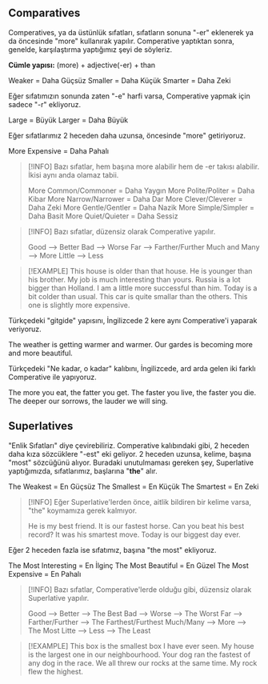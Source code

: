## Comparatives
Comperatives, ya da üstünlük sıfatları, sıfatların sonuna "-er" eklenerek ya da öncesinde "more" kullanırak yapılır. Comperative yaptıktan sonra, genelde, karşılaştırma yaptığımız şeyi de söyleriz. 

**Cümle yapısı:** 
(more) + adjective(-er) + than

Weaker = Daha Güçsüz
Smaller = Daha Küçük
Smarter = Daha Zeki

Eğer sıfatımızın sonunda zaten "-e" harfi varsa, Comperative yapmak için sadece "-r" ekliyoruz. 

Large = Büyük
Larger = Daha Büyük

Eğer sıfatlarımız 2 heceden daha uzunsa, öncesinde "more" getiriyoruz. 

More Expensive = Daha Pahalı

> [!INFO] Bazı sıfatlar, hem başına more alabilir hem de -er takısı alabilir. İkisi aynı anda olamaz tabii.
> 
> More Common/Commoner = Daha Yaygın
> More Polite/Politer = Daha Kibar
> More Narrow/Narrower = Daha Dar
> More Clever/Cleverer = Daha Zeki
> More Gentle/Gentler = Daha Nazik
> More Simple/Simpler = Daha Basit
> More Quiet/Quieter = Daha Sessiz

> [!INFO]  Bazı sıfatlar, düzensiz olarak Comperative yapılır.
> 
> Good --> Better
> Bad --> Worse
> Far --> Farther/Further
> Much and Many --> More
> Little --> Less

> [!EXAMPLE]
> This house is older than that house.
> He is younger than his brother. 
> My job is much interesting than yours. 
> Russia is a lot bigger than Holland.
> I am a little more successful than him.
> Today is a bit colder than usual.
> This car is quite smallar than the others. 
> This one is slightly more expensive. 

Türkçedeki "gitgide" yapısını, İngilizcede 2 kere aynı Comperative'i yaparak veriyoruz. 

The weather is getting warmer and warmer.
Our gardes is becoming more and more beautiful. 

Türkçedeki "Ne kadar, o kadar" kalıbını, İngilizcede, ard arda gelen iki farklı Comperative ile yapıyoruz. 

The more you eat, the fatter you get.
The faster you live, the faster you die. 
The deeper our sorrows, the lauder we will sing.

## Superlatives 
"Enlik Sıfatları" diye çevirebiliriz. Comperative kalıbındaki gibi, 2 heceden daha kıza sözcüklere "-est" eki geliyor. 2 heceden uzunsa, kelime, başına "most" sözcüğünü alıyor. Buradaki unutulmaması gereken şey, Superlative yaptığımızda, sıfatlarımız, başlarına "**the**" alır. 

The Weakest = En Güçsüz
The Smallest = En Küçük
The Smartest = En Zeki

> [!INFO]  Eğer Superlative'lerden önce, aitlik bildiren bir kelime varsa, "the" koymamıza gerek kalmıyor.
> 
> He is my best friend. 
> It is our fastest horse. 
> Can you beat his best record?
> It was his smartest move.
> Today is our biggest day ever. 

Eğer 2 heceden fazla ise sıfatımız, başına "the most" ekliyoruz.

The Most Interesting = En İlginç
The Most Beautiful = En Güzel
The Most Expensive = En Pahalı

> [!INFO]  Bazı sıfatlar, Comperative'lerde olduğu gibi, düzensiz olarak Superlative yapılır.
> 
> Good --> Better --> The Best
> Bad --> Worse --> The Worst
> Far --> Farther/Further --> The Farthest/Furthest
> Much/Many --> More --> The Most
> Litte --> Less --> The Least

> [!EXAMPLE]
> This box is the smallest box I have ever seen.
> My house is the largest one in our neighbourhood.
> Your dog ran the fastest of any dog in the race.
> We all threw our rocks at the same time. My rock flew the highest.